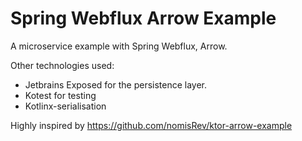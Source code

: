 # Spring Webflux Arrow Example

A microservice example with Spring Webflux, Arrow.

Other technologies used:
- Jetbrains Exposed for the persistence layer.
- Kotest for testing
- Kotlinx-serialisation

Highly inspired by https://github.com/nomisRev/ktor-arrow-example
